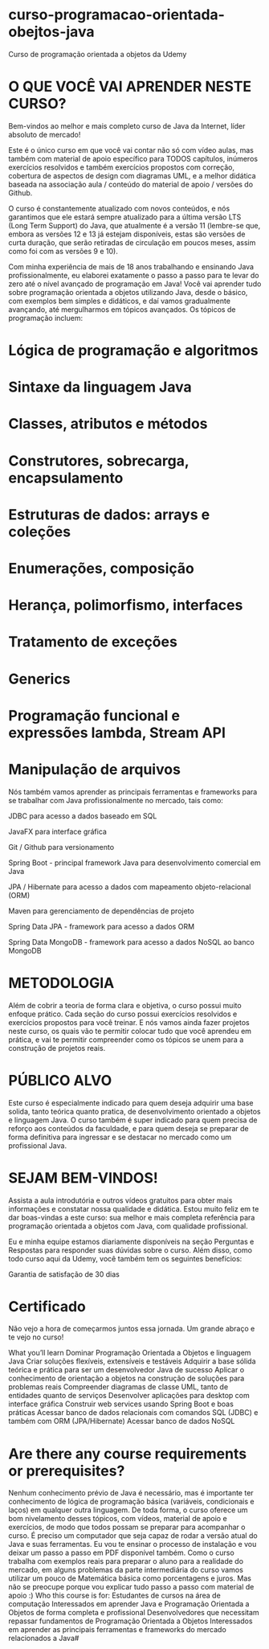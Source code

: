 # curso-programacao-orientada-obejtos-java
Curso de programação orientada a objetos da Udemy


# O QUE VOCÊ VAI APRENDER NESTE CURSO?

Bem-vindos ao melhor e mais completo curso de Java da Internet, líder absoluto de mercado!

Este é o único curso em que você vai contar não só com vídeo aulas, mas também com material de apoio específico para TODOS capítulos, inúmeros exercícios resolvidos e também exercícios propostos com correção, cobertura de aspectos de design com diagramas UML, e a melhor didática baseada na associação aula / conteúdo do material de apoio / versões do Github.

O curso é constantemente atualizado com novos conteúdos, e nós garantimos que ele estará sempre atualizado para a última versão LTS (Long Term Support) do Java, que atualmente é a versão 11 (lembre-se que, embora as versões 12 e 13 já estejam disponíveis, estas são versões de curta duração, que serão retiradas de circulação em poucos meses, assim como foi com as versões 9 e 10).

Com minha experiência de mais de 18 anos trabalhando e ensinando Java profissionalmente, eu elaborei exatamente o passo a passo para te levar do zero até o nível avançado de programação em Java! Você vai aprender tudo sobre programação orientada a objetos utilizando Java,  desde o básico, com exemplos bem simples e didáticos, e daí vamos gradualmente avançando, até mergulharmos em tópicos avançados. Os tópicos de programação incluem:

# Lógica de programação e algoritmos

# Sintaxe da linguagem Java

# Classes, atributos e métodos

# Construtores, sobrecarga, encapsulamento

# Estruturas de dados: arrays e coleções

# Enumerações, composição

# Herança, polimorfismo, interfaces

# Tratamento de exceções

# Generics

# Programação funcional e expressões lambda, Stream API

# Manipulação de arquivos

Nós também vamos aprender as principais ferramentas e frameworks para se trabalhar com Java profissionalmente no mercado, tais como:

JDBC para acesso a dados baseado em SQL

JavaFX para interface gráfica

Git / Github para versionamento

Spring Boot - principal framework Java para desenvolvimento comercial em Java

JPA / Hibernate para acesso a dados com mapeamento objeto-relacional (ORM)

Maven para gerenciamento de dependências de projeto

Spring Data JPA - framework para acesso a dados ORM

Spring Data MongoDB - framework para acesso a dados NoSQL ao banco MongoDB

# METODOLOGIA

Além de cobrir a teoria de forma clara e objetiva, o curso possui muito enfoque prático. Cada seção do curso possui exercícios resolvidos e exercícios propostos para você treinar. E nós vamos ainda fazer projetos neste curso, os quais vão te permitir colocar tudo que você aprendeu em prática, e vai te permitir compreender como os tópicos se unem para a construção de projetos reais.

# PÚBLICO ALVO

Este curso é especialmente indicado para quem deseja adquirir uma base solida, tanto teórica quanto pratica, de desenvolvimento orientado a objetos e linguagem Java. O curso também é super indicado para quem precisa de reforço aos conteúdos da faculdade, e para quem deseja se preparar de forma definitiva para ingressar e se destacar no mercado como um profissional Java.

# SEJAM BEM-VINDOS!

Assista a aula introdutória e outros vídeos gratuitos para obter mais informações e constatar nossa qualidade e didática. Estou muito feliz em te dar boas-vindas a este curso: sua melhor e mais completa referência para programação orientada a objetos com Java, com qualidade profissional.

Eu e minha equipe estamos diariamente disponíveis na seção Perguntas e Respostas para responder suas dúvidas sobre o curso. Além disso, como todo curso aqui da Udemy, você também tem os seguintes benefícios:

Garantia de satisfação de 30 dias

# Certificado

Não vejo a hora de começarmos juntos essa jornada. Um grande abraço e te vejo no curso!

What you’ll learn
Dominar Programação Orientada a Objetos e linguagem Java
Criar soluções flexíveis, extensíveis e testáveis
Adquirir a base sólida teórica e prática para ser um desenvolvedor Java de sucesso
Aplicar o conhecimento de orientação a objetos na construção de soluções para problemas reais
Compreender diagramas de classe UML, tanto de entidades quanto de serviços
Desenvolver aplicações para desktop com interface gráfica
Construir web services usando Spring Boot e boas práticas
Acessar banco de dados relacionais com comandos SQL (JDBC) e também com ORM (JPA/Hibernate)
Acessar banco de dados NoSQL

# Are there any course requirements or prerequisites?
Nenhum conhecimento prévio de Java é necessário, mas é importante ter conhecimento de lógica de programação básica (variáveis, condicionais e laços) em qualquer outra linguagem. De toda forma, o curso oferece um bom nivelamento desses tópicos, com vídeos, material de apoio e exercícios, de modo que todos possam se preparar para acompanhar o curso.
É preciso um computador que seja capaz de rodar a versão atual do Java e suas ferramentas. Eu vou te ensinar o processo de instalação e vou deixar um passo a passo em PDF disponível também.
Como o curso trabalha com exemplos reais para preparar o aluno para a realidade do mercado, em alguns problemas da parte intermediária do curso vamos utilizar um pouco de Matemática básica como porcentagens e juros. Mas não se preocupe porque vou explicar tudo passo a passo com material de apoio :)
Who this course is for:
Estudantes de cursos na área de computação
Interessados em aprender Java e Programação Orientada a Objetos de forma completa e profissional
Desenvolvedores que necessitam repassar fundamentos de Programação Orientada a Objetos
Interessados em aprender as principais ferramentas e frameworks do mercado relacionados a Java#
